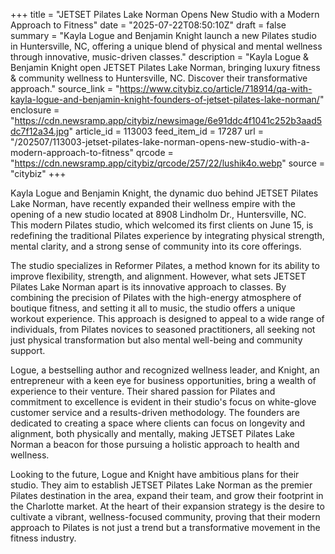 +++
title = "JETSET Pilates Lake Norman Opens New Studio with a Modern Approach to Fitness"
date = "2025-07-22T08:50:10Z"
draft = false
summary = "Kayla Logue and Benjamin Knight launch a new Pilates studio in Huntersville, NC, offering a unique blend of physical and mental wellness through innovative, music-driven classes."
description = "Kayla Logue & Benjamin Knight open JETSET Pilates Lake Norman, bringing luxury fitness & community wellness to Huntersville, NC. Discover their transformative approach."
source_link = "https://www.citybiz.co/article/718914/qa-with-kayla-logue-and-benjamin-knight-founders-of-jetset-pilates-lake-norman/"
enclosure = "https://cdn.newsramp.app/citybiz/newsimage/6e91ddc4f1041c252b3aad5dc7f12a34.jpg"
article_id = 113003
feed_item_id = 17287
url = "/202507/113003-jetset-pilates-lake-norman-opens-new-studio-with-a-modern-approach-to-fitness"
qrcode = "https://cdn.newsramp.app/citybiz/qrcode/257/22/lushik4o.webp"
source = "citybiz"
+++

<p>Kayla Logue and Benjamin Knight, the dynamic duo behind JETSET Pilates Lake Norman, have recently expanded their wellness empire with the opening of a new studio located at 8908 Lindholm Dr., Huntersville, NC. This modern Pilates studio, which welcomed its first clients on June 15, is redefining the traditional Pilates experience by integrating physical strength, mental clarity, and a strong sense of community into its core offerings.</p><p>The studio specializes in Reformer Pilates, a method known for its ability to improve flexibility, strength, and alignment. However, what sets JETSET Pilates Lake Norman apart is its innovative approach to classes. By combining the precision of Pilates with the high-energy atmosphere of boutique fitness, and setting it all to music, the studio offers a unique workout experience. This approach is designed to appeal to a wide range of individuals, from Pilates novices to seasoned practitioners, all seeking not just physical transformation but also mental well-being and community support.</p><p>Logue, a bestselling author and recognized wellness leader, and Knight, an entrepreneur with a keen eye for business opportunities, bring a wealth of experience to their venture. Their shared passion for Pilates and commitment to excellence is evident in their studio's focus on white-glove customer service and a results-driven methodology. The founders are dedicated to creating a space where clients can focus on longevity and alignment, both physically and mentally, making JETSET Pilates Lake Norman a beacon for those pursuing a holistic approach to health and wellness.</p><p>Looking to the future, Logue and Knight have ambitious plans for their studio. They aim to establish JETSET Pilates Lake Norman as the premier Pilates destination in the area, expand their team, and grow their footprint in the Charlotte market. At the heart of their expansion strategy is the desire to cultivate a vibrant, wellness-focused community, proving that their modern approach to Pilates is not just a trend but a transformative movement in the fitness industry.</p>